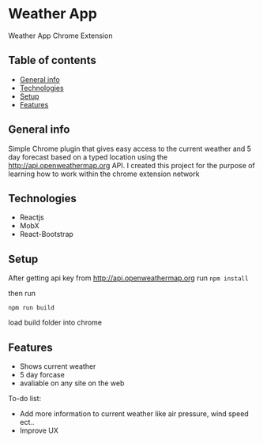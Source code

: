 # Weather App
Weather App Chrome Extension 

## Table of contents
* [General info](#general-info)
* [Technologies](#technologies)
* [Setup](#setup)
* [Features](#features)

## General info
Simple Chrome plugin that gives easy access to the current weather and 5 day forecast based on a typed location using the http://api.openweathermap.org API. I created this project for the purpose of learning how to work within the chrome extension network  


## Technologies
* Reactjs
* MobX
* React-Bootstrap

## Setup
After getting api key from http://api.openweathermap.org run 
`npm install`

then run 

`npm run build`

load build folder into chrome 

## Features
* Shows current weather 
* 5 day forcase 
* avaliable on any site on the web

To-do list:
* Add more information to current weather like air pressure, wind speed ect..
* Improve UX 



